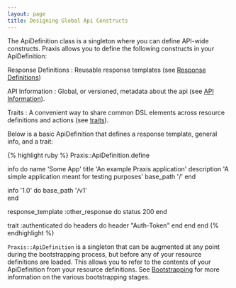 ```yaml
---
layout: page
title: Designing Global Api Constructs
---
```

The ApiDefinition class is a singleton where you can define API-wide
constructs. Praxis allows you to define the following constructs in your
ApiDefinition:

Response Definitions
: Reusable response templates (see [Response Definitions](../response-definitions/))

API Information
: Global, or versioned, metadata about the api (see [API Information](../api-general-information/)).

Traits
: A convenient way to share common DSL elements across resource definitions and
actions (see [traits](../traits/)).


Below is a basic ApiDefinition that defines a response template, general info, and a trait:

{% highlight ruby %}
Praxis::ApiDefinition.define
  
  info do
    name 'Some App'
    title 'An example Praxis application'
    description 'A simple application meant for testing purposes'
    base_path '/'
  end

  info '1.0' do
    base_path '/v1'  
  end

  response_template :other_response do
    status 200
  end

  trait :authenticated do
    headers do
      header "Auth-Token"
    end
  end
end
{% endhighlight %}

`Praxis::ApiDefinition` is a singleton that can be augmented at any point
during the bootstrapping process, but before any of your resource definitions
are loaded. This allows you to refer to the contents of your ApiDefinition from
your resource definitions. See [Bootstrapping](../bootstrapping/) for more
information on the various bootstrapping stages.
